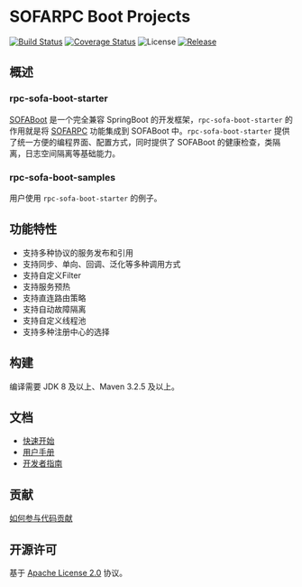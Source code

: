 # SOFARPC Boot Projects

[![Build Status](https://travis-ci.org/alipay/sofa-rpc-boot-projects.svg?branch=master)](https://travis-ci.org/alipay/sofa-rpc-boot-projects)
[![Coverage Status](https://codecov.io/gh/alipay/sofa-rpc-boot-projects/branch/master/graph/badge.svg)](https://codecov.io/gh/alipay/sofa-rpc-boot-projects)
![License](https://img.shields.io/badge/license-Apache--2.0-green.svg)
[![Release](https://img.shields.io/github/release/alipay/sofa-rpc-boot-projects.svg)](https://github.com/sofastack/sofa-rpc-boot-projects/releases)

## 概述

### rpc-sofa-boot-starter
[SOFABoot](https://github.com/sofastack/sofa-boot) 是一个完全兼容 SpringBoot 的开发框架，`rpc-sofa-boot-starter` 的作用就是将 [SOFARPC](https://github.com/sofastack/sofa-rpc) 功能集成到 SOFABoot 中。`rpc-sofa-boot-starter` 提供了统一方便的编程界面、配置方式，同时提供了 SOFABoot 的健康检查，类隔离，日志空间隔离等基础能力。


### rpc-sofa-boot-samples
用户使用 `rpc-sofa-boot-starter` 的例子。

## 功能特性
* 支持多种协议的服务发布和引用
* 支持同步、单向、回调、泛化等多种调用方式
* 支持自定义Filter
* 支持服务预热
* 支持直连路由策略
* 支持自动故障隔离
* 支持自定义线程池
* 支持多种注册中心的选择

## 构建

编译需要 JDK 8 及以上、Maven 3.2.5 及以上。

## 文档
* [快速开始](http://www.sofastack.tech/sofa-rpc/docs/Getting-Started-With-SOFA-Boot)
* [用户手册](http://www.sofastack.tech/sofa-rpc/docs/Programming)
* [开发者指南](http://www.sofastack.tech/sofa-rpc/docs/How-To-Build)

## 贡献
[如何参与代码贡献](http://www.sofastack.tech/sofa-rpc/docs/Contributing)

## 开源许可
基于 [Apache License 2.0](https://github.com/sofastack/sofa-rpc-boot-projects/blob/master/LICENSE) 协议。

